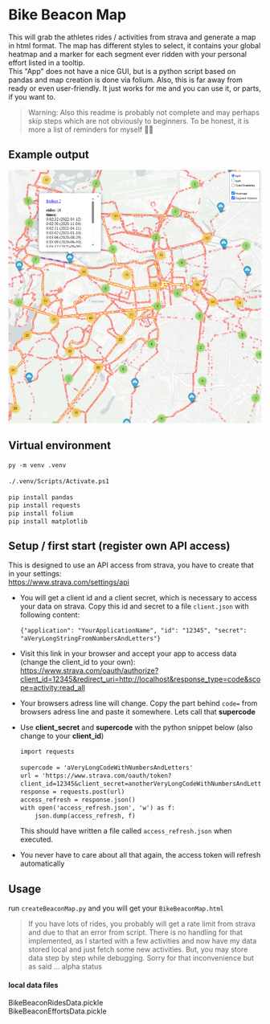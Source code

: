 
# Bike Beacon Map
This will grab the athletes rides / activities from strava and generate a map in html format. The map has different styles to select, it contains your global heatmap and a marker for each segment ever ridden with your personal effort listed in a tooltip.  
This "App" does not have a nice GUI, but is a python script based on pandas and map creation is done via folium. Also, this is far away from ready or even user-friendly. It just works for me and you can use it, or parts, if you want to.

> Warning: Also this readme is probably not complete and may perhaps skip steps which are not obviously to beginners. To be honest, it is more a list of reminders for myself 🙈😬

## Example output
![map screenshot](img/BikeBeaconMapDemo.png)

## Virtual environment
```
py -m venv .venv

./.venv/Scripts/Activate.ps1

pip install pandas
pip install requests
pip install folium
pip install matplotlib
```

## Setup / first start (register own API access)
This is designed to use an API access from strava, you have to create that in your settings:  
https://www.strava.com/settings/api  
* You will get a client id and a client secret, which is necessary to access your data on strava. Copy this id and secret to a file `client.json` with following content:
    ```
    {"application": "YourApplicationName", "id": "12345", "secret": "aVeryLongStringFromNumbersAndLetters"}
    ```

* Visit this link in your browser and accept your app to access data (change the client_id to your own):  
https://www.strava.com/oauth/authorize?client_id=12345&redirect_uri=http://localhost&response_type=code&scope=activity:read_all  

* Your browsers adress line will change. Copy the part behind `code=` from browsers adress line and paste it somewhere. Lets call that **supercode**

* Use **client_secret** and **supercode** with the python snippet below (also change to your **client_id**)
    ```
    import requests

    supercode = 'aVeryLongCodeWithNumbersAndLetters'
    url = 'https://www.strava.com/oauth/token?client_id=12345&client_secret=anotherVeryLongCodeWithNumbersAndLetters&code='+supercode+'&grant_type=authorization_code'
    response = requests.post(url)
    access_refresh = response.json()
    with open('access_refresh.json', 'w') as f:
        json.dump(access_refresh, f)
    ```
    This should have written a file called `access_refresh.json` when executed.  

* You never have to care about all that again, the access token will refresh automatically



## Usage
run `createBeaconMap.py` and you will get your `BikeBeaconMap.html`
> If you have lots of rides, you probably will get a rate limit from strava and due to that an error from script. There is no handling for that implemented, as I started with a few activities and now have my data stored local and just fetch some new activities. But, you may store data step by step while debugging. Sorry for that inconvenience but as said ... alpha status


#### local data files
BikeBeaconRidesData.pickle  
BikeBeaconEffortsData.pickle


